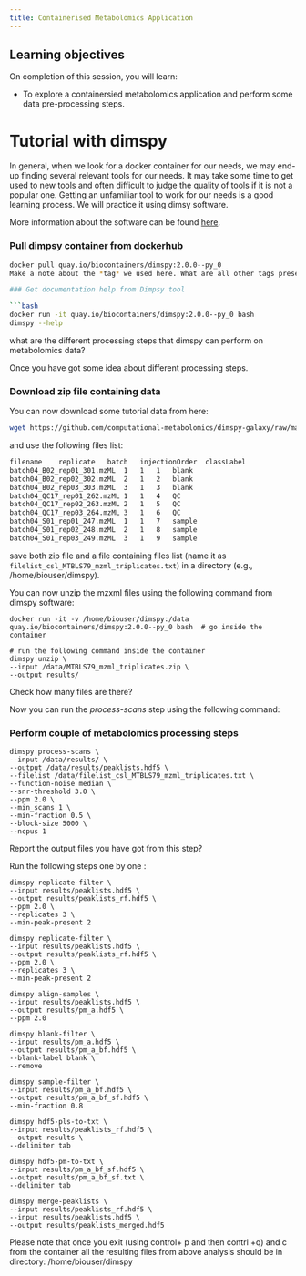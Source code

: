```yaml
---
title: Containerised Metabolomics Application
---
```

## Learning objectives
On completion of this session, you will learn:
- To explore a containersied metabolomics application and perform some data pre-processing steps.

# Tutorial with dimspy 

In general, when we look for a docker container for our needs, we may end-up finding several relevant tools for our needs. It may take some time to  get used to new tools and often difficult to judge the quality of tools if it is not a popular one. Getting an unfamiliar tool to work for our needs is a good learning process. We will practice it using dimsy software.

More information about the software can be found [here](https://github.com/computational-metabolomics/dimspy).

### Pull dimpsy container from dockerhub

```bash
docker pull quay.io/biocontainers/dimspy:2.0.0--py_0
Make a note about the *tag* we used here. What are all other tags present in this software? ÷

### Get documentation help from Dimpsy tool

```bash
docker run -it quay.io/biocontainers/dimspy:2.0.0--py_0 bash
dimspy --help
```
what are the different processing steps that dimspy can perform on metabolomics data?

Once you have got some idea about different processing steps.

### Download zip file containing data

You can now download some tutorial data from here:

```bash 
wget https://github.com/computational-metabolomics/dimspy-galaxy/raw/master/tools/dimspy/test-data/MTBLS79_mzml_triplicates.zip

```

and  use the following files list:

```bash
filename	replicate	batch	injectionOrder	classLabel
batch04_B02_rep01_301.mzML	1	1	1	blank
batch04_B02_rep02_302.mzML	2	1	2	blank
batch04_B02_rep03_303.mzML	3	1	3	blank
batch04_QC17_rep01_262.mzML	1	1	4	QC
batch04_QC17_rep02_263.mzML	2	1	5	QC
batch04_QC17_rep03_264.mzML	3	1	6	QC
batch04_S01_rep01_247.mzML	1	1	7	sample
batch04_S01_rep02_248.mzML	2	1	8	sample
batch04_S01_rep03_249.mzML	3	1	9	sample

```

save both zip file and a file containing files list (name it as `filelist_csl_MTBLS79_mzml_triplicates.txt`) in a directory (e.g., /home/biouser/dimspy).


You can now unzip the mzxml files using the following command from dimspy software:

```
docker run -it -v /home/biouser/dimspy:/data quay.io/biocontainers/dimspy:2.0.0--py_0 bash  # go inside the container

# run the following command inside the container
dimspy unzip \
--input /data/MTBLS79_mzml_triplicates.zip \
--output results/
```

Check how many files are there?

Now you can  run the *process-scans* step using the following command:

### Perform couple of metabolomics processing steps

```
dimspy process-scans \
--input /data/results/ \
--output /data/results/peaklists.hdf5 \
--filelist /data/filelist_csl_MTBLS79_mzml_triplicates.txt \
--function-noise median \
--snr-threshold 3.0 \
--ppm 2.0 \
--min_scans 1 \
--min-fraction 0.5 \
--block-size 5000 \
--ncpus 1

```

Report the output files you have got from this step?

Run the following steps one by one :

```
dimspy replicate-filter \
--input results/peaklists.hdf5 \
--output results/peaklists_rf.hdf5 \
--ppm 2.0 \
--replicates 3 \
--min-peak-present 2

dimspy replicate-filter \
--input results/peaklists.hdf5 \
--output results/peaklists_rf.hdf5 \
--ppm 2.0 \
--replicates 3 \
--min-peak-present 2

dimspy align-samples \
--input results/peaklists.hdf5 \
--output results/pm_a.hdf5 \
--ppm 2.0

dimspy blank-filter \
--input results/pm_a.hdf5 \
--output results/pm_a_bf.hdf5 \
--blank-label blank \
--remove

dimspy sample-filter \
--input results/pm_a_bf.hdf5 \
--output results/pm_a_bf_sf.hdf5 \
--min-fraction 0.8

dimspy hdf5-pls-to-txt \
--input results/peaklists_rf.hdf5 \
--output results \
--delimiter tab

dimspy hdf5-pm-to-txt \
--input results/pm_a_bf_sf.hdf5 \
--output results/pm_a_bf_sf.txt \
--delimiter tab

dimspy merge-peaklists \
--input results/peaklists_rf.hdf5 \
--input results/peaklists.hdf5 \
--output results/peaklists_merged.hdf5

```
 Please note that once you exit (using control+ p and then contrl +q) and c from the container all the resulting files from above analysis should be in directory: /home/biouser/dimspy
